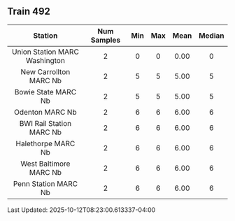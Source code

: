 ## Train 492

| Station | Num Samples | Min | Max | Mean | Median |
| :-----: | :---------: | :-: | :-: | :--: | :----: |
| Union Station MARC Washington | 2 | 0 | 0 | 0.00 | 0 |
| New Carrollton MARC Nb | 2 | 5 | 5 | 5.00 | 5 |
| Bowie State MARC Nb | 2 | 5 | 5 | 5.00 | 5 |
| Odenton MARC Nb | 2 | 6 | 6 | 6.00 | 6 |
| BWI Rail Station MARC Nb | 2 | 6 | 6 | 6.00 | 6 |
| Halethorpe MARC Nb | 2 | 6 | 6 | 6.00 | 6 |
| West Baltimore MARC Nb | 2 | 6 | 6 | 6.00 | 6 |
| Penn Station MARC Nb | 2 | 6 | 6 | 6.00 | 6 |


Last Updated: 2025-10-12T08:23:00.613337-04:00